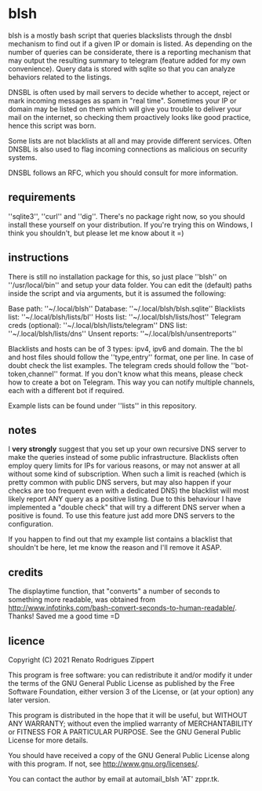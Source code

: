# blsh

blsh is a mostly bash script that queries blackslists through the dnsbl mechanism to find out if a given IP or domain is listed. As depending on the number of queries can be considerate, there is a reporting mechanism that may output the resulting summary to telegram (feature added for my own convenience).
Query data is stored with sqlite so that you can analyze behaviors related to the listings.

DNSBL is often used by mail servers to decide whether to accept, reject or mark incoming messages as spam in "real time". Sometimes your IP or domain may be listed on them which will give you trouble to deliver your mail on the internet, so checking them proactively looks like good practice, hence this script was born.

Some lists are not blacklists at all and may provide different services. Often DNSBL is also used to flag incoming connections as malicious on security systems.

DNSBL follows an RFC, which you should consult for more information.

## requirements

''sqlite3'', ''curl'' and ''dig''. There's no package right now, so you should install these yourself on your distribution. If you're trying this on Windows, I think you shouldn't, but please let me know about it =)

## instructions

There is still no installation package for this, so just place ''blsh'' on ''/usr/local/bin'' and setup your data folder. You can edit the (default) paths inside the script and via arguments, but it is assumed the following:

Base path: ''~/.local/blsh''
Database: ''~/.local/blsh/blsh.sqlite''
Blacklists list: ''~/.local/blsh/lists/bl''
Hosts list: ''~/.local/blsh/lists/host''
Telegram creds (optional): ''~/.local/blsh/lists/telegram''
DNS list: ''~/.local/blsh/lists/dns''
Unsent reports: ''~/.local/blsh/unsentreports''

Blacklists and hosts can be of 3 types: ipv4, ipv6 and domain.
The the bl and host files should follow the ''type,entry'' format, one per line. In case of doubt check the list examples.
The telegram creds should follow the ''bot-token,channel'' format. If you don't know what this means, please check how to create a bot on Telegram. This way you can notify multiple channels, each with a different bot if required.

Example lists can be found under ''lists'' in this repository.

## notes

I **very strongly** suggest that you set up your own recursive DNS server to make the queries instead of some public infrastructure. Blacklists often employ query limits for IPs for various reasons, or may not answer at all without some kind of subscription. When such a limit is reached (which is pretty common with public DNS servers, but may also happen if your checks are too frequent even with a dedicated DNS) the blacklist will most likely report ANY query as a positive listing. Due to this behaviour I have implemented a "double check" that will try a different DNS server when a positive is found. To use this feature just add more DNS servers to the configuration.

If you happen to find out that my example list contains a blacklist that shouldn't be here, let me know the reason and I'll remove it ASAP.

## credits

The displaytime function, that "converts" a number of seconds to something more readable, was obtained from http://www.infotinks.com/bash-convert-seconds-to-human-readable/. Thanks! Saved me a good time =D

## licence

Copyright (C) 2021 Renato Rodrigues Zippert

This program is free software: you can redistribute it and/or modify it under the terms of the GNU General Public License as published by the Free Software Foundation, either version 3 of the License, or (at your option) any later version.

This program is distributed in the hope that it will be useful, but WITHOUT ANY WARRANTY; without even the implied warranty of MERCHANTABILITY or FITNESS FOR A PARTICULAR PURPOSE. See the GNU General Public License for more details.

You should have received a copy of the GNU General Public License along with this program. If not, see <http://www.gnu.org/licenses/>.

You can contact the author by email at automail_blsh 'AT' zppr.tk.
